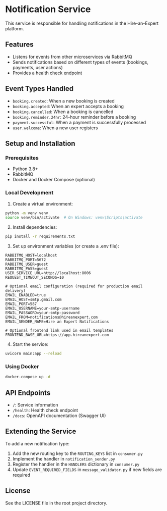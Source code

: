 # Notification Service

This service is responsible for handling notifications in the Hire-an-Expert platform.

## Features

- Listens for events from other microservices via RabbitMQ
- Sends notifications based on different types of events (bookings, payments, user actions)
- Provides a health check endpoint

## Event Types Handled

- `booking.created`: When a new booking is created
- `booking.accepted`: When an expert accepts a booking
- `booking.cancelled`: When a booking is cancelled
- `booking.reminder.24hr`: 24-hour reminder before a booking
- `payment.successful`: When a payment is successfully processed
- `user.welcome`: When a new user registers

## Setup and Installation

### Prerequisites

- Python 3.8+
- RabbitMQ
- Docker and Docker Compose (optional)

### Local Development

1. Create a virtual environment:

```bash
python -m venv venv
source venv/bin/activate  # On Windows: venv\Scripts\activate
```

2. Install dependencies:

```bash
pip install -r requirements.txt
```

3. Set up environment variables (or create a .env file):

```
RABBITMQ_HOST=localhost
RABBITMQ_PORT=5672
RABBITMQ_USER=guest
RABBITMQ_PASS=guest
USER_SERVICE_URL=http://localhost:8006
REQUEST_TIMEOUT_SECONDS=10

# Optional email configuration (required for production email delivery)
EMAIL_ENABLED=true
EMAIL_HOST=smtp.gmail.com
EMAIL_PORT=587
EMAIL_USERNAME=your-smtp-username
EMAIL_PASSWORD=your-smtp-password
EMAIL_FROM=notifications@hireanexpert.com
EMAIL_SENDER_NAME=Hire an Expert Notifications

# Optional frontend link used in email templates
FRONTEND_BASE_URL=https://app.hireanexpert.com
```

4. Start the service:

```bash
uvicorn main:app --reload
```

### Using Docker

```bash
docker-compose up -d
```

## API Endpoints

- `/`: Service information
- `/health`: Health check endpoint
- `/docs`: OpenAPI documentation (Swagger UI)

## Extending the Service

To add a new notification type:

1. Add the new routing key to the `ROUTING_KEYS` list in `consumer.py`
2. Implement the handler in `notification_sender.py`
3. Register the handler in the `HANDLERS` dictionary in `consumer.py`
4. Update `EVENT_REQUIRED_FIELDS` in `message_validator.py` if new fields are required

## License

See the LICENSE file in the root project directory.
